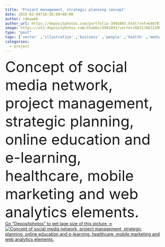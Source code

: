 ```yaml
---
title: 'Project management, strategic planning concept'
date: 2015-03-04T16:56:09+00:00
author: ideyweb
author_url: https://depositphotos.com/portfolio-3991093.html?ref=64678756
image: https://st2.depositphotos.com/thumbs/3991093/vector/6631/66313999/api_thumb_450.jpg?forcejpeg=true
type: "post"
tags: ['vector' ,'illustration' ,'business' ,'people' ,'health' ,'medicine' ,'healthcare' ,'care' ,'pharmacy' ,'first' ,'basket' ,'icon' ,'service' ,'ambulance' ,'hospital' ,'nurse' ,'school' ,'communication' ,'digital' ,'support' ,'manager' ,'services' ,'laptop' ,'flat' ,'network' ,'development' ,'planning' ,'book' ,'learning' ,'education' ,'project' ,'laboratory' ,'strategy' ,'online' ,'marketing' ,'tablet' ,'plan' ,'media' ,'teamwork' ,'social' ,'knowledge' ,'distance' ,'E commerce' ,'strategic' ,'analysis' ,'management' ,'meeting' ,'aid' ,'partnership' ,'tutorial' ]
categories: 
  - project
---
```

<div aling="center">
            <font size="60"> Concept of social media network, project management, strategic planning, online education and e-learning, healthcare, mobile marketing and web analytics elements.</font>   
</div>
<div>
    <a href='https://depositphotos.com/66313999/stock-illustration-project-management-strategic-planning-concept.html?ref=64678756' target=_blank > Go "Depositphotos" to get lage size of this picture ->
        <img href='https://depositphotos.com/66313999/stock-illustration-project-management-strategic-planning-concept.html?ref=64678756' src='https://st2.depositphotos.com/3991093/6631/v/950/depositphotos_66313999-stock-illustration-project-management-strategic-planning-concept.jpg?forcejpeg=true' alt='Concept of social media network, project management, strategic planning, online education and e-learning, healthcare, mobile marketing and web analytics elements.' >
    </a>
</div>

